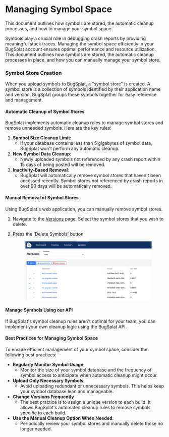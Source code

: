 # Managing Symbol Space

This document outlines how symbols are stored, the automatic cleanup processes, and how to manage your symbol space.

Symbols play a crucial role in debugging crash reports by providing meaningful stack traces. Managing the symbol space efficiently in your BugSplat account ensures optimal performance and resource utilization. This document outlines how symbols are stored, the automatic cleanup processes in place, and how you can manually manage your symbol store.

### Symbol Store Creation

When you upload symbols to BugSplat, a "symbol store" is created. A symbol store is a collection of symbols identified by their application name and version. BugSplat groups these symbols together for easy reference and management.

#### Automatic Cleanup of Symbol Stores

BugSplat implements automatic cleanup rules to manage symbol stores and remove unneeded symbols. Here are the key rules:

1. **Symbol Size Cleanup Limit**:
   * If your database contains less than 5 gigabytes of symbol data, BugSplat won't perform any automatic cleanup.
2. **New Symbol Data Cleanup**:
   * Newly uploaded symbols not referenced by any crash report within 15 days of being posted will be removed.&#x20;
3. **Inactivity-Based Removal**:
   * BugSplat will automatically remove symbol stores that haven't been accessed recently.  Symbol stores not referenced by crash reports in over 90 days will be automatically removed.

#### Manual Removal of Symbol Stores

Using BugSplat's web application, you can manually remove symbol stores.&#x20;

1. Navigate to the [Versions](https://app.bugsplat.com/v2/versions) page.  Select the symbol stores that you wish to delete.&#x20;
2.  Press the 'Delete Symbols' button



    <figure><img src="../../.gitbook/assets/image (1).png" alt=""><figcaption></figcaption></figure>

#### Manage Symbols Using our API

If BugSplat's symbol cleanup rules aren't optimal for your team, you can implement your own cleanup logic using the BugSplat API.

#### Best Practices for Managing Symbol Space

To ensure efficient management of your symbol space, consider the following best practices:

* **Regularly Monitor Symbol Usage**:
  * Monitor the size of your symbol database and the frequency of symbol access to anticipate when automatic cleanup might occur.
* **Upload Only Necessary Symbols**:
  * Avoid uploading redundant or unnecessary symbols. This helps keep your symbol database lean and manageable.
* **Change Versions Frequently**
  * The best practice is to assign a unique version to each build.  It allows BugSplat's automated cleanup rules to remove symbols specific to each build.
* **Use the Manual Cleanup Option When Needed**:
  * Periodically review your symbol stores and manually delete those no longer needed.&#x20;

####
